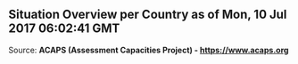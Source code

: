 ## Situation Overview per Country as of Mon, 10 Jul 2017 06:02:41 GMT

Source: **ACAPS (Assessment Capacities Project) - https://www.acaps.org**